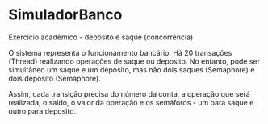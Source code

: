 # SimuladorBanco

Exercício acadêmico - depósito e saque (concorrência)

O sistema representa o funcionamento bancário. Há 20 transações (Thread) realizando operações de saque ou deposito. No entanto, pode ser simultâneo um saque e um deposito, mas não dois saques (Semaphore) e dois deposito (Semaphore).

Assim, cada transição precisa do número da conta, a operação que será realizada, o saldo, o valor da operação e os semáforos - um para saque e outro para deposito.